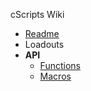 cScripts Wiki
* [Readme](https://github.com/7Cav/cScripts/blob/master/README.md)
* Loadouts
* **API**
  * [Functions](https://github.com/7Cav/cScripts/wiki/API:-Functions)
  * [Macros](https://github.com/7Cav/cScripts/wiki/API:-Macros)